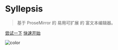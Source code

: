 # Syllepsis

> 基于 ProseMirror 的 易用可扩展 的 富文本编辑器。

[尝试一下](/zh-cn/playground.md)
[快速开始](/zh-cn/about.md)

<!--[Quick Start](/en/about.md)-->

![color](#ffffff)
